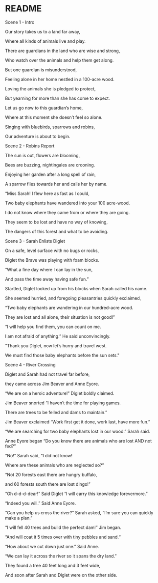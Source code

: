 # README

Scene 1 - Intro

Our story takes us to a land far away,

Where all kinds of animals live and play.

There are guardians in the land who are wise and strong,

Who watch over the animals and help them get along.



But one guardian is misunderstood,

Feeling alone in her home nestled in a 100-acre wood.

Loving the animals she is pledged to protect,

But yearning for more than she has come to expect.



Let us go now to this guardian’s home,

Where at this moment she doesn’t feel so alone.

Singing with bluebirds, sparrows and robins,

Our adventure is about to begin.



Scene 2   - Robins Report

The sun is out, flowers are blooming,

Bees are buzzing, nightingales are crooning.

Enjoying her garden after a long spell of rain,

A sparrow flies towards her and calls her by name.



“Miss Sarah! I flew here as fast as I could,

Two baby elephants have wandered into your 100 acre-wood.

I do not know where they came from or where they are going.

They seem to be lost and have no way of knowing,

The dangers of this forest and what to be avoiding.



Scene 3 - Sarah Enlists Diglet

On a safe, level surface with no bugs or rocks,

Diglet the Brave was playing with foam blocks.

“What a fine day where I can lay in the sun,

And pass the time away having safe fun.”



Startled, Diglet looked up from his blocks when Sarah called his name.  

She seemed hurried, and foregoing pleasantries quickly exclaimed,

“Two baby elephants are wandering in our hundred-acre wood.

They are lost and all alone, their situation is not good!”



“I will help you find them, you can count on me.

I am not afraid of anything.” He said unconvincingly.

"Thank you Diglet, now let’s hurry and travel west.

We must find those baby elephants before the sun sets."



Scene 4 - River Crossing

Diglet and Sarah had not travel far before,

they came across Jim Beaver and Anne Eyore.

“We are on a heroic adventure!” Diglet boldly claimed.

Jim Beaver snorted “I haven’t the time for playing games.

There are trees to be felled and dams to maintain.”

Jim Beaver exclaimed “Work first get it done, work last, have more fun.”



“We are searching for two baby elephants lost in our wood.” Sarah said.

Anne Eyore began “Do you know there are animals who are lost AND not fed?”

“No!” Sarah said, “I did not know!

Where are these animals who are neglected so?”

“Not 20 forests east there are hungry buffalo,

and 60 forests south there are lost dingo!”

“Oh d-d-d-dear!” Said Diglet “I will carry this knowledge forevermore.”

“Indeed you will.” Said Anne Eyore.



“Can you help us cross the river?” Sarah asked, “I’m sure you can quickly make a plan.”

“I will fell 40 trees and build the perfect dam!” Jim began.

“And will coat it 5 times over with tiny pebbles and sand.“

“How about we cut down just one.”  Said Anne.

“We can lay it across the river so it spans the dry land.”

They found a tree 40 feet long and 3 feet wide,

And soon after Sarah and Diglet were on the other side.

